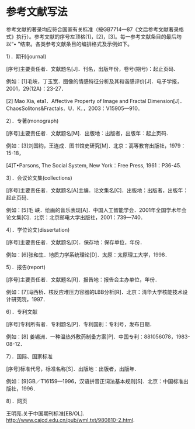 # 参考文献写法

参考文献的著录均应符合国家有关标准（按GB7714—87《文后参考文献著录格式》执行）。参考文献的序号左顶格[1]，[2]，[3]。每一参考文献条目的最后均以“• ”结束。各类参考文献条目的编排格式及示例如下。

1）．期刊(journal)

[序号]主要责任者．文献题名[J]．刊名，出版年份，卷号(期号)：起止页码．

例如：[1]毛峡，丁玉宽．图像的情感特征分析及其和谐感评价[J]．电子学报，2001，29(12A)：23-27．

[2] Mao Xia, eta1．Affective Property of Image and Fractal Dimension[J]．ChaosSolitons&Fractals．U．K．，2003：V15905—910．

2）．专著(monograph)

[序号]主要责任者．文献题名[M]．出版地：出版者，出版年：起止页码．

例如：[3]刘国钧，王连成．图书馆史研究[M]．北京：高等教育出版社，1979：15-18，

[4]T•Parsons, The Social System, New York：Free Press, 1961：P36-45.

3）．会议论文集(collections)

[序号]主要责任者．文献题名[A]主编．论文集名[C]．出版地：出版者，出版年：起止页码．

例如：[5]毛 峡．绘画的音乐表现[A]．中国人工智能学会．2001年全国学术年会论文集[C]．北京：北京邮电大学出版社，2001：739—740．

4）．学位论文(dissertation)

[序号]主要责任者．文献题名[D]．保存地：保存单位，年份．

例如：[6]张和生．地质力学系统理论[D]．太原：太原理工大学，1998．

5）．报告(report)

[序号]主要责任者．文献题名[R]．报告地：报告会主办单位，年份．

例如：[7]冯西桥．核反应堆压力容器的LBB分析[R]．北京：清华大学核能技术设计研究院，1997．

6）．专利文献

[序号]专利所有者．专利题名[P]．专利国别：专利号，发布日期．

例如：[8] 姜锡洲．一种温热外敷药制备方案[P]．中国专利：881056078，1983-08-12．

7）．国际、国家标准

[序号]标准代号，标准名称[S]．出版地：出版者，出版年．

例如：[9]GB／T16159—1996，汉语拼音正词法基本规则[S]．北京：中国标准出版社，1996．

8）．网页

王明亮.关于中国期刊标准[EB/OL]. http://www.cajcd.edu.cn/pub/wml.txt/980810-2.html.
